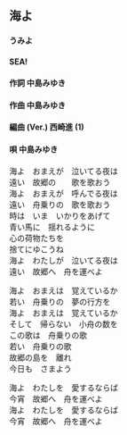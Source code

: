 ## 海よ
#### うみよ
#### SEA!


#### 作詞        中島みゆき
#### 作曲        中島みゆき
#### 編曲 (Ver.) 西崎進 (1)
#### 唄          中島みゆき


海よ　おまえが　泣いてる夜は  
遠い　故郷の　　歌を歌おう  
海よ　おまえが　呼んでる夜は  
遠い　舟乗りの　歌を歌おう  
時は　いま　いかりをあげて  
青い馬に　揺れるように  
心の荷物たちを  
捨てにゆこうね  
海よ　わたしが　泣いてる夜は  
遠い　故郷へ　舟を運べよ  


海よ　おまえは　覚えているか  
若い　舟乗りの　夢の行方を  
海よ　おまえは　覚えているか  
そして　帰らない　小舟の数を  
この歌は　舟乗りの歌  
若い　舟乗りの歌  
故郷の島を　離れ  
今日も　さまよう  

海よ　わたしを　愛するならば  
今宵　故郷へ　舟を運べよ  
海よ　わたしを　愛するならば  
今宵　故郷へ　舟を運べよ  
